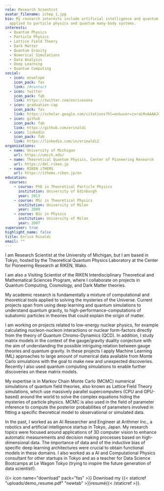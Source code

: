 ```yaml
---
role: Research Scientist
avatar_filename: ichep_1.jpg
bio: My research interests include artificial intelligence and quantum computing
  applied to particle physics and quantum many-body systems.
interests:
  - Quantum Physics
  - Particle Physics
  - Lattice Field Theory
  - Dark Matter
  - Quantum Gravity
  - Numerical Simulations
  - Data Analysis
  - Deep Learning
  - Quantum Computing
social:
  - icon: envelope
    icon_pack: fas
    link: /#contact
  - icon: twitter
    icon_pack: fab
    link: https://twitter.com/enricesena
  - icon: graduation-cap
    icon_pack: fas
    link: https://scholar.google.com/citations?hl=en&user=zxraLMsAAAAJ&authuser=2
  - icon: github
    icon_pack: fab
    link: https://github.com/erinaldi
  - icon: linkedin
    icon_pack: fab
    link: https://linkedin.com/in/erinaldi2
organizations:
  - name: University of Michigan
    url: https://umich.edu/
  - name: Theoretical Quantum Physics, Center of Pioneering Research
    url: https://dml.riken.jp
  - name: RIKEN iTHEMS
    url: https://ithems.riken.jp/en
education:
  courses:
    - course: PhD in Theoretical Particle Physics
      institution: University of Edinburgh
      year: 2013
    - course: MSc in Theoretical Physics
      institution: University of Milan
      year: 2009
    - course: BSc in Physics
      institution: University of Milan
      year: 2007
superuser: true
highlight_name: false
title: Enrico Rinaldi
email: ""
---
```


I am Research Scientist at the University of Michigan, but I am based in Tokyo, hosted by the Theoretical Quantum Physics Laboratory at the Center for Pioneering Research at RIKEN, Wako.

I am also a Visiting Scientist of the RIKEN Interdisciplinary Theoretical and Mathematical Sciences Program, where I collaborate on projects in Quantum Computing, Cosmology, and Dark Matter theories.

My academic research is fundamentally a mixture of computational and theoretical tools applied to solving the mysteries of the Universe.
Current projects span from using deep learning and quantum simulations to understand quantum gravity, to high-performance-computations of subatomic particles in theories that could explain the origin of matter.

I am working on projects related to low-energy nuclear physics, for example calculating nucleon-nucleon interactions or nuclear form-factors directly from the theory of Quantum Chromo-Dynamics (QCD). In addition, I study matrix models in the context of the gauge/gravity duality conjecture with the aim of understanding the possible intriguing relation between gauge theories and quantum gravity. In these projects I apply Machine Learning (ML) approaches to large amount of numerical data available from Monte Carlo simulations with the goal to make new and unexpected discoveries. Recently I also used quantum computing simulations to enable further discoveries on these matrix models.

My expertise is in Markov Chain Monte Carlo (MCMC) numerical simulations of quantum field theories, also known as Lattice Field Theory simulations, which use massively parallel supercomputers (CPU and GPU-based) around the world to solve the complex equations hiding the mysteries of particle physics. MCMC is also used in the field of parameter inference to compute the posterior probabilities of parameters involved in  fitting a specific theoretical model to observational or simulated data.

In the past, I worked as an AI Researcher and Engineer at Arithmer Inc., a robotics and artificial intelligence startup in Tokyo, Japan. My research topics were focused around applications of 3D computer vision to enhance automatic measurements and decision making processes based on high-dimensional data. The importance of data and of the inductive bias of specific deep learning architectures were crucial to obtain functional models in these domains. I also worked as a AI and Computational Physics consultant for other startups in Tokyo and as a teacher for Data Science Bootcamps at Le Wagon Tokyo (trying to inspire the future generation of data scientist!).

{{< icon name="download" pack="fas" >}} Download my {{< staticref "uploads/demo_resume.pdf" "newtab" >}}resumé{{< /staticref >}}.
